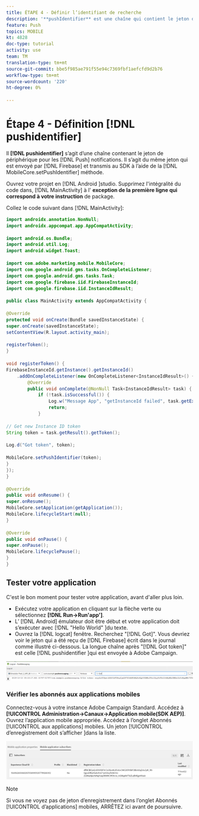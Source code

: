 ```yaml
---
title: ÉTAPE 4 - Définir l’identifiant de recherche
description: '**pushIdentifier** est une chaîne qui contient le jeton de périphérique pour les notifications Push. Il s’agit du même jeton envoyé par Firebase et transmis au SDK à l’aide de la méthode MobileCore.setPushIdentifier.'
feature: Push
topics: MOBILE
kt: 4828
doc-type: tutorial
activity: use
team: TM
translation-type: tm+mt
source-git-commit: bbe5f985ae791f55e94c7369fbf1aefcfd9d2b76
workflow-type: tm+mt
source-wordcount: '220'
ht-degree: 0%

---
```


# Étape 4 - Définition [!DNL pushidentifier]

Il **[!DNL pushidentifier]** s’agit d’une chaîne contenant le jeton de périphérique pour les [!DNL Push] notifications. Il s’agit du même jeton qui est envoyé par [!DNL Firebase] et transmis au SDK à l’aide de la [!DNL MobileCore.setPushIdentifier] méthode.

Ouvrez votre projet en [!DNL Android ]studio. Supprimez l&#39;intégralité du code dans, [!DNL MainActivity] à l&#39; **exception de la première ligne qui correspond à votre instruction** de package.

Collez le code suivant dans [!DNL MainActivity]:

```java
import androidx.annotation.NonNull;
import androidx.appcompat.app.AppCompatActivity;

import android.os.Bundle;
import android.util.Log;
import android.widget.Toast;

import com.adobe.marketing.mobile.MobileCore;
import com.google.android.gms.tasks.OnCompleteListener;
import com.google.android.gms.tasks.Task;
import com.google.firebase.iid.FirebaseInstanceId;
import com.google.firebase.iid.InstanceIdResult;

public class MainActivity extends AppCompatActivity {

@Override
protected void onCreate(Bundle savedInstanceState) {
super.onCreate(savedInstanceState);
setContentView(R.layout.activity_main);

registerToken();
}

void registerToken() {
FirebaseInstanceId.getInstance().getInstanceId()
    .addOnCompleteListener(new OnCompleteListener<InstanceIdResult>() {
        @Override
        public void onComplete(@NonNull Task<InstanceIdResult> task) {
            if (!task.isSuccessful()) {
                Log.w("Message App", "getInstanceId failed", task.getException());
                return;
            }

// Get new Instance ID token
String token = task.getResult().getToken();

Log.d("Got token", token);

MobileCore.setPushIdentifier(token);
}
});
}

@Override
public void onResume() {
super.onResume();
MobileCore.setApplication(getApplication());
MobileCore.lifecycleStart(null);
}

@Override
public void onPause() {
super.onPause();
MobileCore.lifecyclePause();
}
}
```

## Tester votre application

C&#39;est le bon moment pour tester votre application, avant d&#39;aller plus loin.

* Exécutez votre application en cliquant sur la flèche verte ou sélectionnez **[!DNL Run->Run'app']**.
* L’ [!DNL Android] émulateur doit être début et votre application doit s’exécuter avec [!DNL "Hello World" ]du texte.
* Ouvrez la [!DNL logcat] fenêtre. Recherchez &quot;[!DNL Got]&quot;. Vous devriez voir le jeton qui a été reçu de [!DNL Firebase] écrit dans le journal comme illustré ci-dessous. La longue chaîne après &quot;[!DNL Got token]&quot; est celle [!DNL pushidentifier ]qui est envoyée à Adobe Campaign.

![logcat-token](assets/logcat-got-token.PNG)

### Vérifier les abonnés aux applications mobiles

Connectez-vous à votre instance Adobe Campaign Standard.
Accédez à **[!UICONTROL Administration->Canaux->Application mobile(SDK AEP)]**. Ouvrez l’application mobile appropriée. Accédez à l’onglet Abonnés [!UICONTROL aux applications] mobiles. Un jeton [!UICONTROL d’enregistrement doit s’afficher ]dans la liste.

![abonnés-applications-mobiles](assets/mobile-application-subscribers.PNG)

>[!NOTE]
>
>Si vous ne voyez pas de jeton d’enregistrement dans l’onglet Abonnés [!UICONTROL d’applications] mobiles, ARRÊTEZ ici avant de poursuivre.
